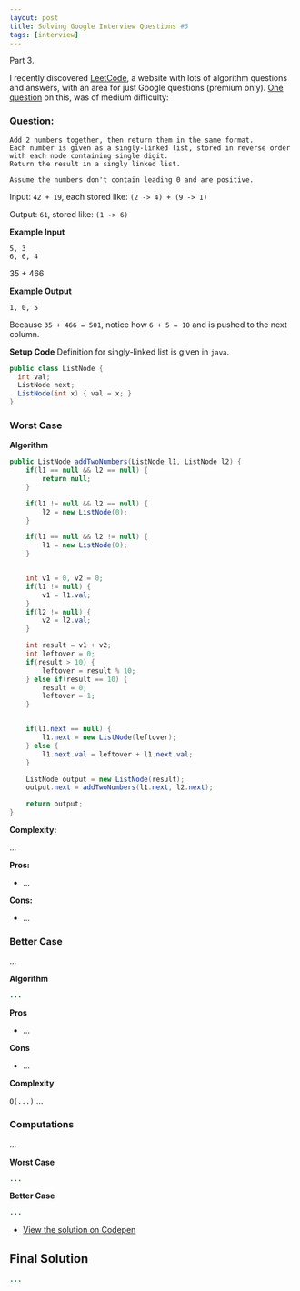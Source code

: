 ```yaml
---
layout: post
title: Solving Google Interview Questions #3
tags: [interview]
---
```


<div class="message">
Part 3.
</div>

I recently discovered [LeetCode](//leetcode.com), a website with lots of algorithm questions and answers, with an area for just Google questions (premium only).
[One question](//leetcode.com/problems/add-two-numbers) on this, was of medium difficulty:

### Question:

```
Add 2 numbers together, then return them in the same format.
Each number is given as a singly-linked list, stored in reverse order
with each node containing single digit.
Return the result in a singly linked list.

Assume the numbers don't contain leading 0 and are positive.
```

Input: `42 + 19`, each stored like: `(2 -> 4) + (9 -> 1)`

Output: `61`, stored like: `(1 -> 6)`

**Example Input**

```
5, 3
6, 6, 4
```

35 + 466

**Example Output**

```
1, 0, 5
```
Because `35 + 466 = 501`, notice how `6 + 5 = 10` and is pushed to the next column.


**Setup Code**
Definition for singly-linked list is given in `java`.

```java
public class ListNode {
  int val;
  ListNode next;
  ListNode(int x) { val = x; }
}
```

### Worst Case



**Algorithm**
```java
public ListNode addTwoNumbers(ListNode l1, ListNode l2) {
    if(l1 == null && l2 == null) {
        return null;
    }

    if(l1 != null && l2 == null) {
        l2 = new ListNode(0);
    }

    if(l1 == null && l2 != null) {
        l1 = new ListNode(0);
    }


    int v1 = 0, v2 = 0;
    if(l1 != null) {
        v1 = l1.val;    
    }
    if(l2 != null) {
        v2 = l2.val;
    }

    int result = v1 + v2;
    int leftover = 0;
    if(result > 10) {
        leftover = result % 10;
    } else if(result == 10) {
        result = 0;
        leftover = 1;
    }


    if(l1.next == null) {
        l1.next = new ListNode(leftover);
    } else {
        l1.next.val = leftover + l1.next.val;
    }

    ListNode output = new ListNode(result);
    output.next = addTwoNumbers(l1.next, l2.next);

    return output;
}
```

**Complexity:**

...

**Pros:**
- ...

**Cons:**
- ...


### Better Case

...

**Algorithm**
```java
...
```

**Pros**
- ...

**Cons**
- ...

**Complexity**

`O(...)` ...


### Computations

...

**Worst Case**

```java
...
```

**Better Case**

```java
...
```

- [View the solution on Codepen](https://codepen.io/harrymt/pen/...)

## Final Solution

```java
...
```

